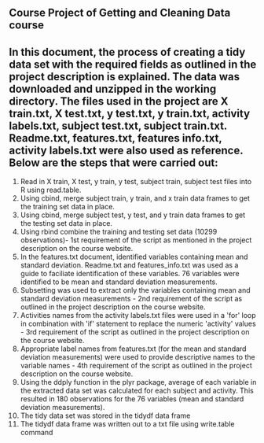 Course Project of Getting and Cleaning Data course
--------------------------------------------------
In this document, the process of creating a tidy data set with the required fields as outlined in the project description is explained. The data was downloaded and unzipped in the working directory. The files used in the project are X train.txt, X test.txt, y test.txt, y train.txt, activity labels.txt, subject test.txt, subject train.txt. Readme.txt, features.txt, features info.txt, activity labels.txt were also used as reference. Below are the steps that were carried out:
--
1. Read in X train, X test, y train, y test, subject train, subject test files into R using read.table. 
2. Using cbind, merge subject train, y train, and x train data frames to get the training set data in place.
3. Using cbind, merge subject test, y test, and y train data frames to get the testing set data in place.
4. Using rbind combine the training and testing set data (10299 observations)- 1st requirement of the script as mentioned in the project description on the course website.
5. In the features.txt document, identified variables containing mean and standard deviation. Readme.txt and features_info.txt was used as a guide to faciliate identification of these variables. 76 variables were identified to be mean and standard deviation measurements.
6. Subsetting was used to extract only the variables containing mean and standard deviation measurements - 2nd requirement of the script as outlined in the project description on the course website.
7. Activities names from the activity labels.txt files were used in a 'for' loop in combination with 'if' statement to replace the numeric 'activity' values - 3rd requirement of the script as outlined in the project description on the course website.
8. Appropriate label names from features.txt (for the mean and standard deviation measurements) were used to provide descriptive names to the variable names - 4th requirement of the script as outlined in the project description on the course website.
9. Using the ddply function in the plyr package, average of each variable in the extracted data set was calculated for each subject and activity. This resulted in 180 observations for the 76 variables (mean and standard deviation measurements).
10. The tidy data set was stored in the tidydf data frame
11. The tidydf data frame was written out to a txt file using write.table command
